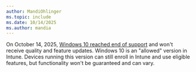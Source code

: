 ```yaml
---
author: MandiOhlinger
ms.topic: include
ms.date: 10/14/2025
ms.author: mandia
---
```


On October 14, 2025, [Windows 10 reached end of support](/lifecycle/announcements/windows-10-end-of-support) and won't receive quality and feature updates. Windows 10 is an "allowed" version in Intune. Devices running this version can still enroll in Intune and use eligible features, but functionality won't be guaranteed and can vary.
